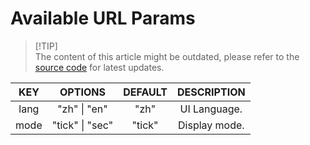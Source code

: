 # Available URL Params

> [!TIP]\
> The content of this article might be outdated, please refer to the [source code](/src/tools/app-params.ts) for latest updates.

| KEY  |     OPTIONS     | DEFAULT |  DESCRIPTION  |
| :--: | :-------------: | :-----: | :-----------: |
| lang |  "zh" \| "en"   |  "zh"   | UI Language.  |
| mode | "tick" \| "sec" | "tick"  | Display mode. |